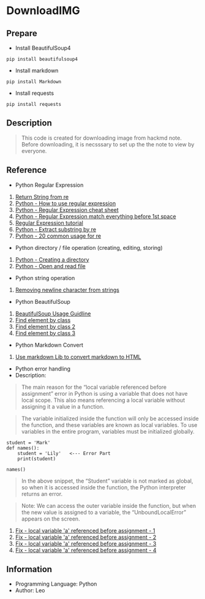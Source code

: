 # DownloadIMG
## Prepare 

- Install BeautifulSoup4
```
pip install beautifulsoup4
```

- Install markdown
```
pip install Markdown
```

- Install requests
```
pip install requests
```

## Description

> This code is created for downloading image from hackmd note.
> Before downloading, it is necsssary to set up the the note to view by everyone.

## Reference

- Python Regular Expression
1. [Return String from re](https://stackoverflow.com/questions/38579725/return-string-with-first-match-for-a-regex-handling-case-where-there-is-no-matc)
2. [Python - How to use regular expression](https://docs.python.org/zh-tw/3/howto/regex.html)
3. [Python - Regular Expression cheat sheet](https://www.geeksforgeeks.org/python-regex-cheat-sheet/)
4. [Python - Regular Expression match everything before 1st space](https://juejin.cn/s/regex%20match%20everything%20until%20next%20space)
5. [Regular Expression tutorial](https://medium.com/programming-with-data/2-%E6%AD%A3%E5%89%87%E8%A1%A8%E9%81%94%E5%BC%8F-regular-expression-26b9b9b908c6)
6. [Python - Extract substring by re](https://linuxhint.com/extract-substring-regex-python/)
7. [Python - 20 common usage for re](https://selflearningsuccess.com/pythonstring/)

- Python directory / file operation (creating, editing, storing)
1. [Python - Creating a directory](https://www.geeksforgeeks.org/create-a-directory-in-python/)
2. [Python - Open and read file](https://www.dataquest.io/blog/read-file-python/)

- Python string operation 
1. [Removing newline character from strings](https://www.geeksforgeeks.org/python-removing-newline-character-from-string/)


- Python BeautifulSoup
1. [BeautifulSoup Usage Guidline](https://beautiful-soup-4.readthedocs.io/en/latest/#a-regular-expression)
2. [Find element by class](https://stackoverflow.com/questions/5041008/how-to-find-elements-by-class)
3. [Find element by class 2](https://scrapfly.io/blog/how-to-find-html-elements-by-class-with-beautifulsoup/)
4. [Find element by class 3](https://www.skytowner.com/explore/finding_elements_that_contain_all_the_specified_classes_in_beautiful_soup)


- Python Markdown Convert
1. [Use markdown Lib to convert markdown to HTML](https://www.digitalocean.com/community/tutorials/how-to-use-python-markdown-to-convert-markdown-text-to-html)

- Python error handling 
- Description:

> The main reason for the “local variable referenced before assignment” error in Python is using a variable that does not have local scope. 
> This also means referencing a local variable without assigning it a value in a function.

> The variable initialized inside the function will only be accessed inside the function, and these variables are known as local variables. 
> To use variables in the entire program, variables must be initialized globally. 

```
student = 'Mark'
def names():
	student = 'Lily'   <--- Error Part
	print(student)

names()
```

> In the above snippet, the “Student” variable is not marked as global, so when it is accessed inside the function, the Python interpreter returns an error.

> Note: We can access the outer variable inside the function, but when the new value is assigned to a variable, the “UnboundLocalError” appears on the screen.

1. [Fix - local variable 'a' referenced before assignment - 1](https://blog.csdn.net/a1786742005/article/details/88925525)
2. [Fix - local variable 'a' referenced before assignment - 2](https://sabe.io/blog/python-local-variable-referenced-before-assignment#google_vignette)
3. [Fix - local variable 'a' referenced before assignment - 3](https://itslinuxfoss.com/local-variable-referenced-assignment-python/)
4. [Fix - local variable 'a' referenced before assignment - 4](https://www.pythonpool.com/local-variable-referenced-before-assignment/)

## Information 

- Programming Language: Python
- Author: Leo

